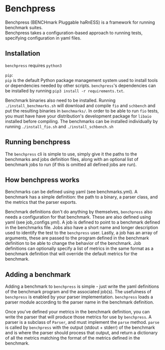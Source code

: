 Benchpress
==========

Benchpress (BENCHmark Pluggable haRnESS) is a framework for running benchmark
suites.  
Benchpress takes a configuration-based approach to running tests, specifying
configuration in yaml files.

Installation
------------

`benchpress` requires `python3`  

`pip`:  
`pip` is the default Python package management system used to install tools or
dependencies needed by other scripts.
`benchpress`'s dependencies can be installed by running `pip3 install -r requirements.txt`.

Benchmark binaries also need to be installed. Running `./install_benchmarks.sh`
will download and compile `fio` and `schbench` and put the resulting binaries
in `benchmarks/`. In order to be able to run `fio` tests, you must have have
your distribution's development package for `libaio` installed before
compiling. The benchmarks can be installed individually by running
`./install_fio.sh` and `./install_schbench.sh`

Running benchpress
------------------

The `benchpress` cli is simple to use, simply give it the paths to the
benchmarks and jobs definition files, along with an optional list of
benchmark jobs to run (if this is omitted all defined jobs are run).

How benchpress works
--------------------

Benchmarks can be defined using yaml (see benchmarks.yml). A benchmark has a
simple definition: the path to a binary, a parser class, and the metrics that
the parser exports.

Benchmark definitions don't do anything by themselves, `benchpress` also needs
a configuration for that benchmark. These are also defined using yaml (see
job\_configs.yml). A job is defined to point to a benchmark defined in the
benchmarks file. Jobs also have a short name and longer description used to
identify the test to the `benchpress` user. Lastly, a job has an array of
arguments, these are passed to the program defined in the benchmark definition
to be able to change the behavior of the benchmark. Job definitions can
optionally specify a list of metrics in the same format as a benchmark
definition that will override the default metrics for the benchmark.

Adding a benchmark
------------------

Adding a benchmark to `benchpress` is simple - just write the yaml definitions
of the benchmark program and the associated job(s). The usefulness of
`benchpress` is enabled by your parser implementation. `benchpress` loads a
parser module according to the parser name in the benchmark definition.

Once you've defined your metrics in the benchmark definition, you can write the
parser that will produce those metrics for use by `benchpress`. A parser is a
subclass of `Parser`, and must implement the `parse` method.  `parse` is called
by `benchpress` with the output (stdout + stderr) of the benchmark and is where
the parser should process that output, and return a dictionary of all the
metrics matching the format of the metrics defined in the benchmark.
